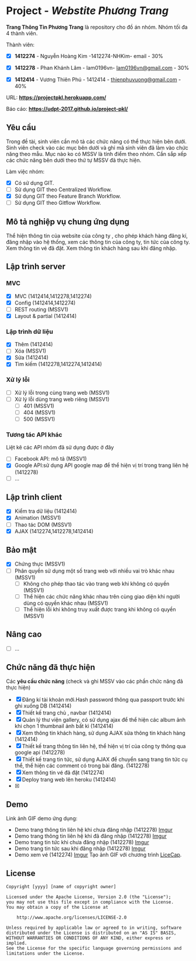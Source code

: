 # Project - *Webstite Phương Trang*

**Trang Thông Tin Phương Trang** là repository cho đồ án nhóm. Nhóm tối đa 4 thành viên.

Thành viên:
* [x] **1412274** - Nguyễn Hoàng Kim -1412274-NHKim- email - 30%
* [x] **1412278** - Phan Khánh Lâm - lam0196vn- lam0196vn@gmail.com - 30%
* [x] **1412414** - Vương Thiên Phú - 1412414 - thienphuvuong@gmail.com - 40%


URL: **https://projectpkl.herokuapp.com/**

Báo cáo: **https://udpt-2017.github.io/project-pkl/**

## Yêu cầu

Trong đề tài, sinh viên cần mô tả các chức năng có thể thực hiện bên dưới. Sinh viên check vào các mục bên dưới và ghi mã sinh viên đã làm vào chức năng theo mẫu. Mục nào ko có MSSV là tính điểm theo nhóm. Cần sắp xếp các chức năng bên dưới theo thứ tự MSSV đã thực hiện.

Làm việc nhóm:
* [x] Có sử dụng GIT.
* [ ] Sử dụng GIT theo Centralized Workflow.
* [x] Sử dụng GIT theo Feature Branch Workflow.
* [ ] Sử dụng GIT theo Gitflow Workflow.

## Mô tả nghiệp vụ chung ứng dụng
Thể hiện thông tin của website của công ty , cho phép khách hàng đăng kí, đăng nhập vào hệ thống, xem các thông tin của công ty, tin tức của công ty. Xem thông tin vé đã đặt. Xem thông tin khách hàng sau khi đăng nhập.

## Lập trình server
### MVC
* [x] MVC (1412414,1412278,1412274)
* [x] Config (1412414,1412274)
* [ ] REST routing (MSSV1)
* [x] Layout & partial (1412414)

### Lập trình dữ liệu
* [x] Thêm (1412414)
* [ ] Xóa (MSSV1)
* [x] Sửa (1412414)
* [x] Tìm kiếm (1412278,1412274,1412414)

### Xử lý lỗi
* [ ] Xử lý lỗi trong cùng trang web (MSSV1)
* [ ] Xử lý lỗi dùng trang web riêng (MSSV1)
   * [ ] 401 (MSSV1)
   * [ ] 404 (MSSV1)
   * [ ] 500 (MSSV1)

### Tương tác API khác
Liệt kê các API nhóm đã sử dụng được ở đây
* [ ] Facebook API: mô tả (MSSV1)
* [x] Google API:sử dụng API google map để thể hiện vị trí trong trang liên hệ (1412278)
* [ ] ...

## Lập trình client
* [x] Kiểm tra dữ liệu (1412414)
* [x] Animation (MSSV1)
* [ ] Thao tác DOM (MSSV1)
* [x] AJAX (1412274,1412278,1412414)

## Bảo mật
* [x] Chứng thực (MSSV1)
* [ ] Phân quyền sử dụng một số trang web với nhiều vai trò khác nhau (MSSV1)
   * [ ] Không cho phép thao tác vào trang web khi không có quyền (MSSV1)
   * [ ] Thể hiện các chức năng khác nhau trên cùng giao diện khi người dùng có quyền khác nhau (MSSV1)
   * [ ] Thể hiện lỗi khi không truy xuất được trang khi không có quyền (MSSV1)

## Nâng cao
* [ ] ...

## Chức năng đã thực hiện
Các **yêu cầu chức năng** (check và ghi MSSV vào các phần chức năng đã thực hiện)
* [x] Đăng kí tài khoản mới.Hash password thông qua passport trước khi ghi xuống DB (1412414)
* [x] Thiết kế trang chủ , navbar (1412414)
* [x] Quản lý thư viện gallery, có sử dụng ajax để thể hiện các album ảnh khi chọn 1 thumbnail ảnh bất kì (1412414)
* [x] Xem thông tin khách hàng, sử dụng AJAX  sửa thông tin khách hàng  (1412414)
* [x] Thiết kế trang thông tin liên hệ, thể hiện vị trí của công ty thông qua google api (1412278)
* [x] Thiết kế trang tin tức, sử dụng AJAX để chuyển sang trang tin tức cụ thể, thể hiện các comment có trong bài đăng. (1412278)
* [x] Xem thông tin vé đã đặt (1412274)
* [x] Deploy trang web lên heroku (1412414)
* [x]


## Demo

Link ảnh GIF demo ứng dụng:
* Demo trang thông tin liên hệ khi chưa đăng nhập (1412278)
[Imgur](http://i.imgur.com/6pY2biT.gifv)
* Demo trang thông tin liên hệ khi đã đăng nhập (1412278)
[Imgur](http://i.imgur.com/C0RRRsj.gifv)
* Demo trang tin tức khi chưa đăng nhập (1412278)
[Imgur](http://i.imgur.com/QNzrOna.gifv)
* Demo trang tin tức sau khi đăng nhập (1412278)
[Imgur](http://i.imgur.com/frs0soM.gifv)
* Demo xem vé (1412274)
[Imgur](http://i.imgur.com/n1D9oOz.gifv)
Tạo ảnh GIF với chương trình [LiceCap](http://www.cockos.com/licecap/).


## License

    Copyright [yyyy] [name of copyright owner]

    Licensed under the Apache License, Version 2.0 (the "License");
    you may not use this file except in compliance with the License.
    You may obtain a copy of the License at

        http://www.apache.org/licenses/LICENSE-2.0

    Unless required by applicable law or agreed to in writing, software
    distributed under the License is distributed on an "AS IS" BASIS,
    WITHOUT WARRANTIES OR CONDITIONS OF ANY KIND, either express or implied.
    See the License for the specific language governing permissions and
    limitations under the License.
